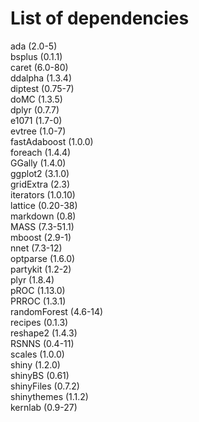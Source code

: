 <h1>List of dependencies</h1>

ada (2.0-5)\
bsplus (0.1.1)\
caret (6.0-80)\
ddalpha (1.3.4)\
diptest (0.75-7)\
doMC (1.3.5)\
dplyr (0.7.7)\
e1071 (1.7-0)\
evtree (1.0-7)\
fastAdaboost (1.0.0)\
foreach (1.4.4)\
GGally (1.4.0)\
ggplot2 (3.1.0)\
gridExtra (2.3)\
iterators (1.0.10)\
lattice (0.20-38)\
markdown (0.8)\
MASS (7.3-51.1)\
mboost (2.9-1)\
nnet (7.3-12)\
optparse (1.6.0)\
partykit (1.2-2)\
plyr (1.8.4)\
pROC (1.13.0)\
PRROC (1.3.1)\
randomForest (4.6-14)\
recipes (0.1.3)\
reshape2 (1.4.3)\
RSNNS (0.4-11)\
scales (1.0.0)\
shiny (1.2.0)\
shinyBS (0.61)\
shinyFiles (0.7.2)\
shinythemes (1.1.2)\
kernlab (0.9-27)
